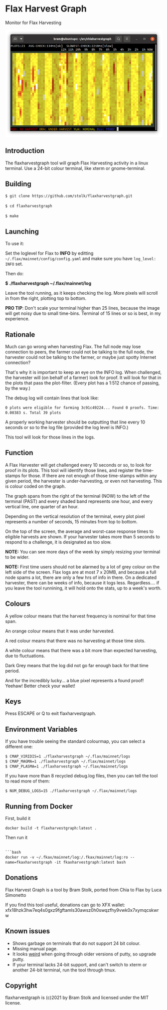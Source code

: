 # Flax Harvest Graph
Monitor for Flax Harvesting

![screenshot](images/screenshot0.png "screenshot")


## Introduction

The flaxharvestgraph tool will graph Flax Harvesting activity in a linux terminal. Use a 24-bit colour terminal, like xterm or gnome-terminal.


## Building

```
$ git clone https://github.com/stolk/flaxharvestgraph.git

$ cd flaxharvestgraph

$ make
```

## Launching

To use it:

Set the loglevel for Flax to **INFO** by editting `~/.flax/mainnet/config/config.yaml` and make sure you have `log_level: INFO` set.

Then do:

**$ ./flaxharvestgraph ~/.flax/mainnet/log**

Leave the tool running, as it keeps checking the log. More pixels will scroll in from the right, plotting top to bottom.

**PRO TIP**: Don't scale your terminal higher than 25 lines, because the image will get noisy due to small time-bins. Terminal of 15 lines or so is best, in my experience.

## Rationale

Much can go wrong when harvesting Flax.
The full node may lose connection to peers, the farmer could not be talking to the full node, the harvester could not be talking to the farmer, or maybe just spotty Internet connection?

That's why it is important to keep an eye on the INFO log.
When challenged, the harvester will (on behalf of a farmer) look for proof.
It will look for that in the plots that pass the plot-filter.
(Every plot has a 1:512 chance of passing, by the way.)

The debug log will contain lines that look like:
```
0 plots were eligible for farming 3c91c49224... Found 0 proofs. Time: 0.00383 s. Total 39 plots
```

A properly working harvester should be outputting that line every 10 seconds or so to the log file (provided the log level is INFO.)

This tool will look for those lines in the logs.

## Function

A Flax Harvester will get challenged every 10 seconds or so, to look for proof in its plots.
This tool will identify those lines, and register the time-stamps for those.
If there are not enough of those time-stamps within any given period, the harvester is under-harvesting, or even not harvesting. This is colour coded on the graph.

The graph spans from the right of the terminal (NOW) to the left of the terminal (PAST) and every shaded band represents one hour, and every vertical line, one quarter of an hour.

Depending on the vertical resolution of the terminal, every plot pixel represents a number of seconds, 15 minutes from top to bottom.

On the top of the screen, the average and worst-case response times to eligible harvests are shown. If your harvester takes more than 5 seconds to respond to a challenge, it is designated as too slow.

**NOTE:** You can see more days of the week by simply resizing your terminal to be wider.

**NOTE:** First time users should not be alarmed by a lot of grey colour on the left side of the screen. Flax logs are at most 7 x 20MB, and because a full node spams a lot, there are only a few hrs of info in there. On a dedicated harvester, there can be weeks of info, because it logs less. Regardless.... if you leave the tool runnining, it will hold onto the stats, up to a week's worth.

## Colours

A yellow colour means that the harvest frequency is nominal for that time span.

An orange colour means that it was under harvested.

A red colour means that there was no harvesting at those time slots.

A white colour means that there was a bit more than expected harvesting, due to fluctuations.

Dark Grey means that the log did not go far enough back for that time period.

And for the incredibly lucky... a blue pixel represents a found proof! Yeehaw!
Better check your wallet!

## Keys

Press ESCAPE or Q to exit flaxharvestgraph.

## Environment Variables

If you have trouble seeing the standard colourmap, you can select a different one:

```
$ CMAP_VIRIDIS=1 ./flaxharvestgraph ~/.flax/mainnet/logs
$ CMAP_MAGMA=1 ./flaxharvestgraph ~/.flax/mainnet/logs
$ CMAP_PLASMA=1 ./flaxharvestgraph ~/.flax/mainnet/logs
```

If you have more than 8 recycled debug.log files, then you can tell the tool to read more of them:
```
$ NUM_DEBUG_LOGS=15 ./flaxharvestgraph ~/.flax/mainnet/logs
```

## Running from Docker

First, build it

```
docker build -t flaxharvestgraph:latest .
```

Then run it

```

```bash
docker run -v ~/.fkax/mainnet/log:/.fkax/mainnet/log:ro --name=fkaxharvestgraph -it fkaxharvestgraph:latest bash
```

## Donations

Flax Harvest Graph is a tool by Bram Stolk, ported from Chia to Flax by Luca Simonetto

If you find this tool useful, donations can go to XFX wallet:
xfx18hzk3hw7eq4s0gxz9fgftamls30awsz0h0swqzfhy9vwk0x7xymqcskwrw

## Known issues

* Shows garbage on terminals that do not support 24 bit colour.
* Missing manual page.
* It looks [weird](https://imgur.com/a/GkzPie2) when going through older versions of putty, so upgrade putty.
* If your terminal lacks 24-bit support, and can't switch to xterm or another 24-bit terminal, run the tool through tmux.

## Copyright

flaxharvestgraph is (c)2021 by Bram Stolk and licensed under the MIT license.
